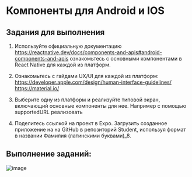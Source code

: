 # Компоненты для Android и IOS

## Задания для выполнения

1. Используйте официальную документацию https://reactnative.dev/docs/components-and-apis#android-components-and-apis ознакомьтесь с основными компонентами в React Native для каждой из платформ.

2. Ознакомьтесь с гайдами UX/UI для каждой из платформ: https://developer.apple.com/design/human-interface-guidelines/
   https://material.io/

3. Выберите одну из платформ и реализуйте типовой экран, включающий основные компоненты для нее. Например с помощью supportedURL реализовать

4. Поделитесь ссылкой на проект в Expo. Загрузить созданное приложение на на GitHub в репозиторий Student, используя формат в названии Фамилия (латинскими буквами)\_8.

## Выполнение заданий:

![image](./assets/images/result.gif)
